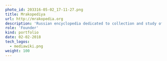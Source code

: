 ```yaml
---
photo_id: 203316-05-02_17-11-27.png
title: Mrakopediya
url: http://mrakopedia.org
description: 'Russian encyclopedia dedicated to collection and study of dark folklore. Built on Mediawiki.'
role: 'Founder'
kind: portfolio
date: 02-02-2018
tech_logos:
  - mediawiki.png
weight: 100
---
```

